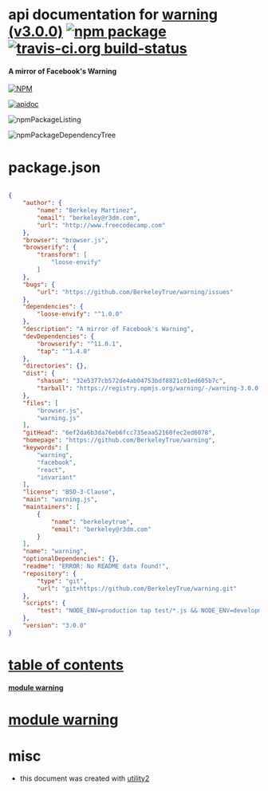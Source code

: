# api documentation for  [warning (v3.0.0)](https://github.com/BerkeleyTrue/warning)  [![npm package](https://img.shields.io/npm/v/npmdoc-warning.svg?style=flat-square)](https://www.npmjs.org/package/npmdoc-warning) [![travis-ci.org build-status](https://api.travis-ci.org/npmdoc/node-npmdoc-warning.svg)](https://travis-ci.org/npmdoc/node-npmdoc-warning)
#### A mirror of Facebook's Warning

[![NPM](https://nodei.co/npm/warning.png?downloads=true)](https://www.npmjs.com/package/warning)

[![apidoc](https://npmdoc.github.io/node-npmdoc-warning/build/screenCapture.buildNpmdoc.browser._2Fhome_2Ftravis_2Fbuild_2Fnpmdoc_2Fnode-npmdoc-warning_2Ftmp_2Fbuild_2Fapidoc.html.png)](https://npmdoc.github.io/node-npmdoc-warning/build/apidoc.html)

![npmPackageListing](https://npmdoc.github.io/node-npmdoc-warning/build/screenCapture.npmPackageListing.svg)

![npmPackageDependencyTree](https://npmdoc.github.io/node-npmdoc-warning/build/screenCapture.npmPackageDependencyTree.svg)



# package.json

```json

{
    "author": {
        "name": "Berkeley Martinez",
        "email": "berkeley@r3dm.com",
        "url": "http://www.freecodecamp.com"
    },
    "browser": "browser.js",
    "browserify": {
        "transform": [
            "loose-envify"
        ]
    },
    "bugs": {
        "url": "https://github.com/BerkeleyTrue/warning/issues"
    },
    "dependencies": {
        "loose-envify": "^1.0.0"
    },
    "description": "A mirror of Facebook's Warning",
    "devDependencies": {
        "browserify": "^11.0.1",
        "tap": "^1.4.0"
    },
    "directories": {},
    "dist": {
        "shasum": "32e5377cb572de4ab04753bdf8821c01ed605b7c",
        "tarball": "https://registry.npmjs.org/warning/-/warning-3.0.0.tgz"
    },
    "files": [
        "browser.js",
        "warning.js"
    ],
    "gitHead": "6ef2da6b3da76eb6fcc735eaa52160fec2ed6078",
    "homepage": "https://github.com/BerkeleyTrue/warning",
    "keywords": [
        "warning",
        "facebook",
        "react",
        "invariant"
    ],
    "license": "BSD-3-Clause",
    "main": "warning.js",
    "maintainers": [
        {
            "name": "berkeleytrue",
            "email": "berkeley@r3dm.com"
        }
    ],
    "name": "warning",
    "optionalDependencies": {},
    "readme": "ERROR: No README data found!",
    "repository": {
        "type": "git",
        "url": "git+https://github.com/BerkeleyTrue/warning.git"
    },
    "scripts": {
        "test": "NODE_ENV=production tap test/*.js && NODE_ENV=development tap test/*.js"
    },
    "version": "3.0.0"
}
```



# <a name="apidoc.tableOfContents"></a>[table of contents](#apidoc.tableOfContents)

#### [module warning](#apidoc.module.warning)



# <a name="apidoc.module.warning"></a>[module warning](#apidoc.module.warning)



# misc
- this document was created with [utility2](https://github.com/kaizhu256/node-utility2)
